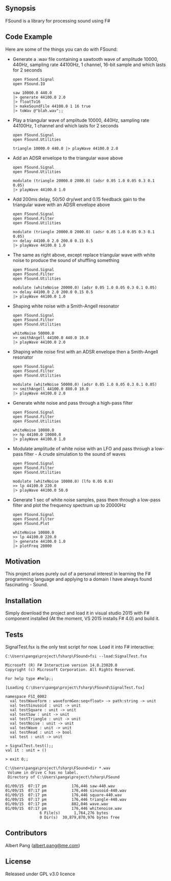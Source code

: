 ## Synopsis

FSound is a library for processing sound using F#

## Code Example

Here are some of the things you can do with FSound:

* Generate a .wav file containing a sawtooth wave of amplitude 10000, 440Hz, 
sampling rate 44100Hz, 1 channel, 16-bit sample and which lasts for 2 seconds
  
  ```
  open FSound.Signal
  open FSound.IO
  
  saw 10000.0 440.0
  |> generate 44100.0 2.0
  |> floatTo16
  |> makeSoundFile 44100.0 1 16 true
  |> toWav @"blah.wav";;
  ```

* Play a triangular wave of amplitude 10000, 440Hz, sampling rate 44100Hz, 1 channel and which lasts for 2 seconds
  
  ```
  open FSound.Signal
  open FSound.Utilities
  
  triangle 10000.0 440.0 |> playWave 44100.0 2.0
  ```

* Add an ADSR envelope to the triangular wave above
  
  ```
  open FSound.Signal
  open FSound.Utilities
  
  modulate (triangle 20000.0 2000.0) (adsr 0.05 1.0 0.05 0.3 0.1 0.05)
  |> playWave 44100.0 1.0
  ```

* Add 200ms delay, 50/50 dry/wet and 0.15 feedback gain to the triangular wave with an ADSR envelope above

  ```
  open FSound.Signal
  open FSound.Filter
  open FSound.Utilities
  
  modulate (triangle 20000.0 2000.0) (adsr 0.05 1.0 0.05 0.3 0.1 0.05)
  >> delay 44100.0 2.0 200.0 0.15 0.5
  |> playWave 44100.0 1.0
  ```
  
* The same as right above, except replace triangular wave with white noise to produce the sound of shuffling something

  ```
  open FSound.Signal
  open FSound.Filter
  open FSound.Utilities
  
  modulate (whiteNoise 20000.0) (adsr 0.05 1.0 0.05 0.3 0.1 0.05)
  >> delay 44100.0 2.0 200.0 0.15 0.5
  |> playWave 44100.0 1.0
  ```

* Shaping white noise with a Smith-Angell resonator

  ```
  open FSound.Signal
  open FSound.Filter
  open FSound.Utilities
  
  whiteNoise 50000.0 
  >> smithAngell 44100.0 440.0 10.0
  |> playWave 44100.0 2.0
  ```

* Shaping white noise first with an ADSR envelope then a Smith-Angell resonator

  ```
  open FSound.Signal
  open FSound.Filter
  open FSound.Utilities
  
  modulate (whiteNoise 50000.0) (adsr 0.05 1.0 0.05 0.3 0.1 0.05)
  >> smithAngell 44100.0 880.0 10.0
  |> playWave 44100.0 2.0
  ```

* Generate white noise and pass through a high-pass filter

  ```
  open FSound.Signal
  open FSound.Filter
  open FSound.Utilities
  
  whiteNoise 10000.0 
  >> hp 44100.0 10000.0
  |> playWave 44100.0 1.0
  ```
  
* Modulate amplitude of white noise with an LFO and pass through a low-pass filter - A crude simulation to the sound of waves

  ```
  open FSound.Signal
  open FSound.Filter
  open FSound.Utilities
  
  modulate (whiteNoise 10000.0) (lfo 0.05 0.8)
  >> lp 44100.0 220.0
  |> playWave 44100.0 50.0
  ```
  
* Generate 1 sec of white noise samples, pass them through a low-pass filter and plot the frequency spectrum up to 20000Hz

  ```
  open FSound.Signal
  open FSound.Filter
  open FSound.Plot
  
  whiteNoise 10000.0
  >> lp 44100.0 220.0
  |> generate 44100.0 1.0
  |> plotFreq 20000
  ```
  
## Motivation

This project arises purely out of a personal interest in learning the F#
programming language and applying to a domain I have always found fascinating -
Sound.


## Installation

Simply download the project and load it in visual studio 2015 with F# component
installed (At the moment, VS 2015 installs F# 4.0) and build it. 

## Tests

SignalTest.fsx is the only test script for now.  Load it into F# interactive:
```
C:\Users\panga\project\fsharp\FSound>fsi --load:SignalTest.fsx

Microsoft (R) F# Interactive version 14.0.23020.0
Copyright (c) Microsoft Corporation. All Rights Reserved.

For help type #help;;

[Loading C:\Users\panga\project\fsharp\FSound\SignalTest.fsx]

namespace FSI_0002
  val testWaveform : waveformGen:seq<float> -> path:string -> unit
  val testSinusoid : unit -> unit
  val testSquare : unit -> unit
  val testSaw : unit -> unit
  val testTriangle : unit -> unit
  val testNoise : unit -> unit
  val testWave : unit -> unit
  val testRead : unit -> bool
  val test : unit -> unit

> SignalTest.test();;
val it : unit = ()

> exit 0;;

C:\Users\panga\project\fsharp\FSound>dir *.wav
 Volume in drive C has no label.
 Directory of C:\Users\panga\project\fsharp\FSound

01/09/15  07:17 pm           176,446 saw-440.wav
01/09/15  07:17 pm           176,446 sinusoid-440.wav
01/09/15  07:17 pm           176,446 square-440.wav
01/09/15  07:17 pm           176,446 triangle-440.wav
01/09/15  07:17 pm           882,046 wave.wav
01/09/15  07:17 pm           176,446 whitenoise.wav
               6 File(s)      1,764,276 bytes
               0 Dir(s)  30,879,870,976 bytes free
```
## Contributors
Albert Pang (albert.pang@me.com)


## License

Released under GPL v3.0 licence
